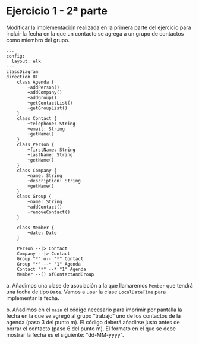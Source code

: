 # Ejercicio 1 - 2ª parte

Modificar la implementación realizada en la primera parte del ejercicio para incluir la fecha en la que un contacto se agrega a un grupo de contactos como miembro del grupo.

```mermaid
---
config:
  layout: elk
---
classDiagram
direction BT
    class Agenda {
	    +addPerson()
	    +addCompany()
	    +addGroup()
	    +getContactList()
	    +getGroupList()
    }
    class Contact {
	    +telephone: String
	    +email: String
	    +getName()
    }
    class Person {
	    +firstName: String
	    +lastName: String
	    +getName()
    }
    class Company {
	    +name: String
	    +description: String
	    +getName()
    }
    class Group {
	    +name: String
	    +addContact()
	    +removeContact()
    }

    class Member {
	    +date: Date
    }

    Person --|> Contact
    Company --|> Contact
    Group "*" o-- "*" Contact
    Group "*" --* "1" Agenda
    Contact "*" --* "1" Agenda
    Member --() ofContactAndGroup
```
a. Añadimos una clase de asociación a la que llamaremos `Member` que tendrá una fecha de tipo `Date`. Vamos a usar la clase `LocalDateTime` para implementar la fecha.

b. Añadimos en el `main` el código necesario para imprimir por pantalla la fecha en la que se agregó al grupo “trabajo” uno de los contactos de la agenda (paso 3 del punto m). El código deberá añadirse justo antes de borrar el contacto (paso 6 del punto m). El formato en el que se debe mostrar la fecha es el siguiente: "dd-MM-yyyy".

